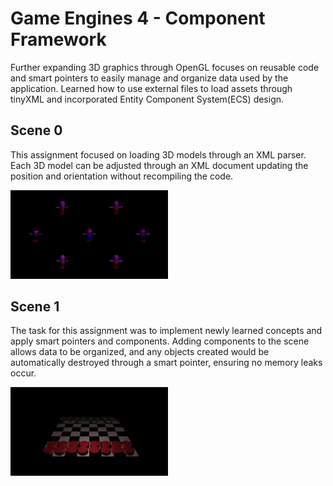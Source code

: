 <h1>Game Engines 4 - Component Framework</h1>

Further expanding 3D graphics through OpenGL focuses on reusable code and smart pointers to easily manage and organize data used by the application. Learned how to use external files to load assets through tinyXML and incorporated Entity Component System(ECS) design.



<h2>Scene 0</h2>
This assignment focused on loading 3D models through an XML parser. Each 3D model can be adjusted through an XML document updating the position and orientation without recompiling the code.

<img src="images/FINAL-ComponentFramework-Scene0.png" width="50%"></img> 



<h2>Scene 1</h2>
The task for this assignment was to implement newly learned concepts and apply smart pointers and components. Adding components to the scene allows data to be organized, and any objects created would be automatically destroyed through a smart pointer, ensuring no memory leaks occur.

<img src="images/FINAL-ComponentFramework-Scene1.png" width="50%"></img> 



